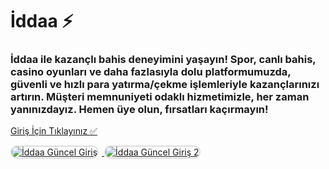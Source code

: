 <h1>İddaa ⚡️</h1>
<h3>İddaa ile kazançlı bahis deneyimini yaşayın! Spor, canlı bahis, casino oyunları ve daha fazlasıyla dolu platformumuzda, güvenli ve hızlı para yatırma/çekme işlemleriyle kazançlarınızı artırın. Müşteri memnuniyeti odaklı hizmetimizle, her zaman yanınızdayız. Hemen üye olun, fırsatları kaçırmayın!</h3>

<p>
    <a href="https://denemebonusuu.site/">Giriş İçin Tıklayınız ✅</a>
</p>

<a href="https://denemebonusuu.site/" title="İddaa Güncel Giriş">
    <img src="https://i.ibb.co/YjtLwQ8/cats.jpg" alt="İddaa Güncel Giriş" style="max-width: 48%; border: 2px solid #ddd; border-radius: 10px; margin-right: 1%;">
</a>
<a href="https://denemebonusuu.site/" title="İddaa Güncel Giriş">
    <img src="https://i.ibb.co/VHdrjnQ/df.jpg" alt="İddaa Güncel Giriş 2" style="max-width: 48%; border: 2px solid #ddd; border-radius: 10px;">
</a>
